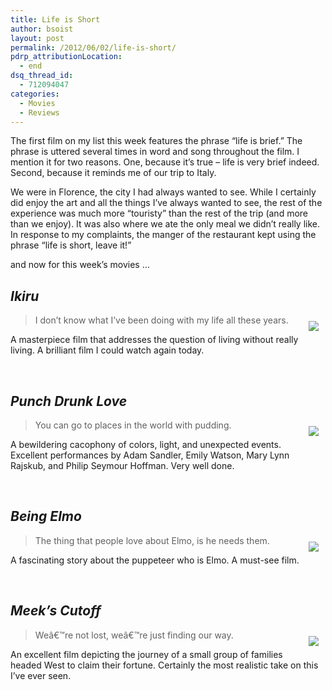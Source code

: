 ```yaml
---
title: Life is Short
author: bsoist
layout: post
permalink: /2012/06/02/life-is-short/
pdrp_attributionLocation:
  - end
dsq_thread_id:
  - 712094047
categories:
  - Movies
  - Reviews
---
```

The first film on my list this week features the phrase &#8220;life is brief.&#8221; The phrase is uttered several times in word and song throughout the film. I mention it for two reasons. One, because it&#8217;s true &#8211; life is very brief indeed. Second, because it reminds me of our trip to Italy.

We were in Florence, the city I had always wanted to see. While I certainly did enjoy the art and all the things I&#8217;ve always wanted to see, the rest of the experience was much more &#8220;touristy&#8221; than the rest of the trip (and more than we enjoy). It was also where we ate the only meal we didn&#8217;t really like. In response to my complaints, the manger of the restaurant kept using the phrase &#8220;life is short, leave it!&#8221;

and now for this week&#8217;s movies &#8230;

## *Ikiru*

<div style="float:right;padding:10px;">
  <a href="http://www.amazon.com/gp/product/B00005JLMU/ref=as_li_ss_il?ie=UTF8&#038;tag=weifyoasme-20&#038;linkCode=as2&#038;camp=1789&#038;creative=390957&#038;creativeASIN=B00005JLMU"><img border="0" src="http://ws.assoc-amazon.com/widgets/q?_encoding=UTF8&#038;Format=_SL110_&#038;ASIN=B00005JLMU&#038;MarketPlace=US&#038;ID=AsinImage&#038;WS=1&#038;tag=weifyoasme-20&#038;ServiceVersion=20070822" /></a><img src="http://www.assoc-amazon.com/e/ir?t=weifyoasme-20&#038;l=as2&#038;o=1&#038;a=B00005JLMU" width="1" height="1" border="0" alt="" style="border:none !important; margin:0px !important;" />
</div>

> I don&#8217;t know what I&#8217;ve been doing with my life all these years.

A masterpiece film that addresses the question of living without really living. A brilliant film I could watch again today.

<div style="clear:both;">
  &nbsp;
</div>

<img style="opacity: 0;position: absolute;top:0; left:0" src="http://ecx.images-amazon.com/images/I/515vAYJtEjL._SL500_AA300_.jpg" />

## *Punch Drunk Love*

<div style="float:right;padding:10px;">
  <a href="http://www.amazon.com/gp/product/B001B6RF3M/ref=as_li_ss_il?ie=UTF8&#038;tag=weifyoasme-20&#038;linkCode=as2&#038;camp=1789&#038;creative=390957&#038;creativeASIN=B001B6RF3M"><img border="0" src="http://ws.assoc-amazon.com/widgets/q?_encoding=UTF8&#038;Format=_SL110_&#038;ASIN=B001B6RF3M&#038;MarketPlace=US&#038;ID=AsinImage&#038;WS=1&#038;tag=weifyoasme-20&#038;ServiceVersion=20070822" /></a><img src="http://www.assoc-amazon.com/e/ir?t=weifyoasme-20&#038;l=as2&#038;o=1&#038;a=B001B6RF3M" width="1" height="1" border="0" alt="" style="border:none !important; margin:0px !important;" />
</div>

> You can go to places in the world with pudding.

A bewildering cacophony of colors, light, and unexpected events. Excellent performances by Adam Sandler, Emily Watson, Mary Lynn Rajskub, and Philip Seymour Hoffman. Very well done.

<div style="clear:both;">
  &nbsp;
</div>

<img style="opacity: 0;position: absolute;top:0; left:0" src="http://ecx.images-amazon.com/images/I/41grofjF%2BtL._SX500_.jpg" />

## *Being Elmo*

<div style="float:right;padding:10px;">
  <a href="http://www.amazon.com/gp/product/B007MJSWV6/ref=as_li_ss_il?ie=UTF8&#038;tag=weifyoasme-20&#038;linkCode=as2&#038;camp=1789&#038;creative=390957&#038;creativeASIN=B007MJSWV6"><img border="0" src="http://ws.assoc-amazon.com/widgets/q?_encoding=UTF8&#038;Format=_SL110_&#038;ASIN=B007MJSWV6&#038;MarketPlace=US&#038;ID=AsinImage&#038;WS=1&#038;tag=weifyoasme-20&#038;ServiceVersion=20070822" /></a><img src="http://www.assoc-amazon.com/e/ir?t=weifyoasme-20&#038;l=as2&#038;o=1&#038;a=B007MJSWV6" width="1" height="1" border="0" alt="" style="border:none !important; margin:0px !important;" />
</div>

> The thing that people love about Elmo, is he needs them.

A fascinating story about the puppeteer who is Elmo. A must-see film.

<div style="clear:both;">
  &nbsp;
</div>

<img style="opacity: 0;position: absolute;top:0; left:0" src="http://ecx.images-amazon.com/images/I/41ct2R%2Br11L._SX500_.jpg" />

## *Meek&#8217;s Cutoff*

<div style="float:right;padding:10px;">
  <a href="http://www.amazon.com/gp/product/B006C599FE/ref=as_li_ss_il?ie=UTF8&#038;tag=weifyoasme-20&#038;linkCode=as2&#038;camp=1789&#038;creative=390957&#038;creativeASIN=B006C599FE"><img border="0" src="http://ws.assoc-amazon.com/widgets/q?_encoding=UTF8&#038;Format=_SL110_&#038;ASIN=B006C599FE&#038;MarketPlace=US&#038;ID=AsinImage&#038;WS=1&#038;tag=weifyoasme-20&#038;ServiceVersion=20070822" /></a><img src="http://www.assoc-amazon.com/e/ir?t=weifyoasme-20&#038;l=as2&#038;o=1&#038;a=B006C599FE" width="1" height="1" border="0" alt="" style="border:none !important; margin:0px !important;" />
</div>

> Weâ€™re not lost, weâ€™re just finding our way.

An excellent film depicting the journey of a small group of families headed West to claim their fortune. Certainly the most realistic take on this I&#8217;ve ever seen.

<div style="clear:both;">
  &nbsp;
</div>

<img style="opacity: 0;position: absolute;top:0; left:0" src="http://ecx.images-amazon.com/images/I/513i-Taqi6L._SX500_.jpg" />